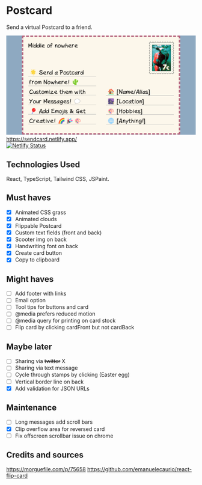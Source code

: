 # Postcard

Send a virtual Postcard to a friend.  

![screenshot of postcard app](/public/images/card.png)  
https://sendcard.netlify.app/  
[![Netlify Status](https://api.netlify.com/api/v1/badges/2fea4b09-23c8-45ff-ba88-891d1a6cf409/deploy-status)](https://app.netlify.com/sites/sendcard/deploys)

## Technologies Used
React, TypeScript, Tailwind CSS, JSPaint.

## Must haves
- [x] Animated CSS grass  
- [x] Animated clouds  
- [x] Flippable Postcard  
- [x] Custom text fields (front and back)  
- [x] Scooter img on back
- [x] Handwriting font on back
- [x] Create card button
- [x] Copy to clipboard

## Might haves
- [ ] Add footer with links
- [ ] Email option  
- [ ] Tool tips for buttons and card
- [ ] @media prefers reduced motion
- [ ] @media query for printing on card stock  
- [ ] Flip card by clicking cardFront but not cardBack

## Maybe later 
- [ ] Sharing via ~~twitter~~ X
- [ ] Sharing via text message
- [ ] Cycle through stamps by clicking (Easter egg)
- [ ] Vertical border line on back
- [x] Add validation for JSON URLs

## Maintenance
- [ ] Long messages add scroll bars
- [x] Clip overflow area for reversed card
- [ ] Fix offscreen scrollbar issue on chrome

## Credits and sources
https://morguefile.com/p/75658
https://github.com/emanuelecaurio/react-flip-card
